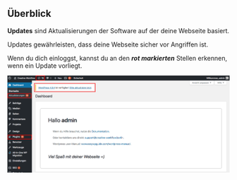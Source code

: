 ## Überblick

**Updates** sind Aktualisierungen der Software auf der deine Webseite basiert.

Updates gewährleisten, dass deine Webseite sicher vor Angriffen ist.

Wenn du dich einloggst, kannst du an den _**rot markierten**_ Stellen erkennen, wenn ein Update vorliegt.

![image](./assets/dashboard.png)
